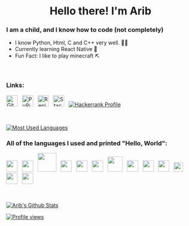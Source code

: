 <h1 align="center">Hello there! I'm Arib</h1>

### I am a child, and I know how to code (not completely)

- I know Python, Html, C and C++ very well. 👨‍🎓
- Currently learning React Native 💯
- Fun Fact: I like to play minecraft ⛏

<br/>

### Links:
<a href="https://github.com/arib21"><img src="https://github.githubassets.com/favicons/favicon.png" style="width: 30px;" title="Github Profile"></a>&nbsp;&nbsp;
<a href="https://pypi.org/user/arib21"><img src="https://pypi.org/static/images/favicon.6a76275d.ico" style="width: 30px;" title="PyPi Profile"></a>&nbsp;&nbsp;
<a href="https://repl.it/@arib21"><img src="https://repl.it/public/images/favicon.ico" style="width: 30px;" title="Repl.it Profile"></a>&nbsp;&nbsp;
<a href="https://stackoverflow.com/users/13740561/arib21"><img src="https://cdn.sstatic.net/Sites/stackoverflow/Img/favicon.ico?v=ec617d715196" style="width: 30px;" title="Stack Overflow Profile"></a>&nbsp;&nbsp;
<a href="https://www.hackerrank.com/aribmuhtasim22"><img src="https://i.imgur.com/Y40T8Z2h.png" title="Hackerrank Profile"></a>

<br/>

[![Most Used Languages](https://github-readme-stats.vercel.app/api/top-langs/?username=arib21&layout=compact&theme=radical&hide=css)](https://github.com/arib21)

### All of the languages I used and printed "Hello, World":
<img src="https://i.imgur.com/4Sx2jiN.png" width="30"/>&nbsp;&nbsp;
<img src="https://i.imgur.com/E4WmOmM.png" width="30"/>&nbsp;&nbsp;
<img src="https://i.imgur.com/o26cHFv.png" width="50"/>&nbsp;&nbsp;
<img src="https://i.imgur.com/X2Dmicl.png" width="30"/>&nbsp;&nbsp;
<img src="https://i.imgur.com/s5s647F.png" width="30"/>&nbsp;&nbsp;
<img src="https://i.imgur.com/42LOwKX.png" width="30"/>&nbsp;&nbsp;
<img src="https://i.imgur.com/tzMGZ0i.png" width="40"/>&nbsp;&nbsp;
<img src="https://i.imgur.com/FmFOEqo.png" width="30"/>&nbsp;&nbsp;
<img src="https://i.imgur.com/0hxPjcv.png" width="30"/>&nbsp;&nbsp;
<img src="https://i.imgur.com/PzkGlxM.png" width="30"/>&nbsp;&nbsp;
<img src="https://i.imgur.com/5CzM1Uj.png" width="25"/>&nbsp;&nbsp;
<img src="https://i.imgur.com/mA3TD2F.png" width="30"/>&nbsp;&nbsp;
<img src="https://i.imgur.com/RWX7aIP.png" width="30"/>&nbsp;&nbsp;

<br/>

[![Arib's Github Stats](https://github-readme-stats.vercel.app/api?username=arib21&show_icons=true&theme=radical&layout=compact)](https://github.com/arib21)

[![Profile views](https://gpvc.arturio.dev/arib21)](https://github.com/arib21)
